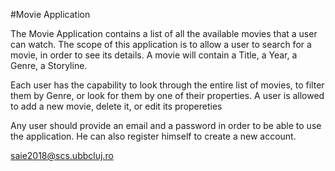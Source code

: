 #Movie Application

The Movie Application contains a list of all the available movies that a user can watch. The scope of this application is to allow a user to search for a movie, in order to see its details. A movie will contain a Title, a Year, a Genre, a Storyline.

Each user has the capability to look through the entire list of movies, to filter them by Genre, or look for them by one of their properties. A user is allowed to add a new movie, delete it, or edit its propereties

Any user should provide an email and a password in order to be able to use the application. He can also register himself to create a new account.  
   
   
   
   
saie2018@scs.ubbcluj.ro

